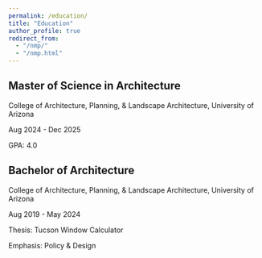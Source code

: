 ```yaml
---
permalink: /education/
title: "Education"
author_profile: true
redirect_from: 
  - "/nmp/"
  - "/nmp.html"
---
```


Master of Science in Architecture
---
College of Architecture, Planning, & Landscape Architecture, University of Arizona

Aug 2024 - Dec 2025

GPA: 4.0

Bachelor of Architecture
---
College of Architecture, Planning, & Landscape Architecture, University of Arizona

Aug 2019 - May 2024

Thesis: Tucson Window Calculator

Emphasis: Policy & Design
